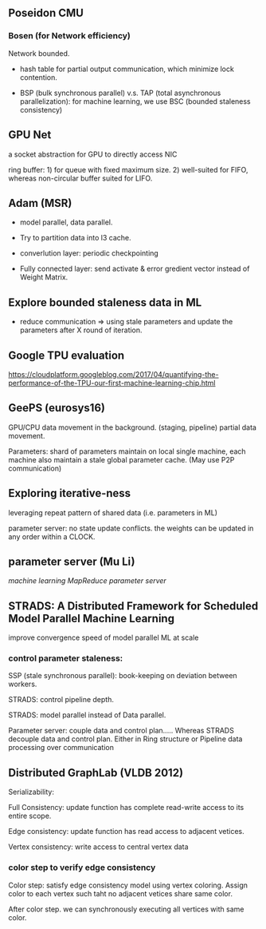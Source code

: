 ## Poseidon CMU

### Bosen (for Network efficiency)

Network bounded.

* hash table for partial output communication, which minimize lock contention.

* BSP (bulk synchronous parallel) v.s. TAP (total asynchronous parallelization): for machine learning, we use BSC (bounded staleness consistency)


## GPU Net
a socket abstraction for GPU to directly access NIC

ring buffer: 1) for queue with fixed maximum size. 2) well-suited for FIFO, whereas non-circular buffer suited for LIFO.

## Adam (MSR)

* model parallel, data parallel. 

* Try to partition data into l3 cache. 

* converlution layer: periodic checkpointing

* Fully connected layer: send activate & error gredient vector instead of Weight Matrix.


## Explore bounded staleness data in ML

* reduce communication => using stale parameters and update the parameters after X round of iteration.


## Google TPU evaluation

https://cloudplatform.googleblog.com/2017/04/quantifying-the-performance-of-the-TPU-our-first-machine-learning-chip.html

## GeePS (eurosys16)

GPU/CPU data movement in the background. (staging, pipeline) partial data movement.

Parameters: shard of parameters maintain on local single machine, each machine also maintain a stale global parameter cache. (May use P2P communication)


## Exploring iterative-ness
leveraging repeat pattern of shared data (i.e. parameters in ML)

parameter server: no state update conflicts. the weights can be updated in any order within a CLOCK.

## parameter server (Mu Li)

*machine learning MapReduce parameter server*

## STRADS: A Distributed Framework for Scheduled Model Parallel Machine Learning

improve convergence speed of model parallel ML at scale

### control parameter staleness:
SSP (stale synchronous parallel): book-keeping on deviation between workers.

STRADS: control pipeline depth.

STRADS: model parallel instead of Data parallel.

Parameter server: couple data and control plan.....
Whereas STRADS decouple data and control plan. Either in Ring structure or Pipeline data processing over communication


## Distributed GraphLab (VLDB 2012)

Serializability:

Full Consistency: update function has complete read-write access to its entire scope.

Edge consistency: update function has read access to adjacent vetices.

Vertex consistency: write access to central vertex data

### color step to verify edge consistency

Color step: satisfy edge consistency model using vertex coloring. Assign color to each vertex such taht no adjacent vetices share same color.

After color step. we can synchronously executing all vertices with same color.
